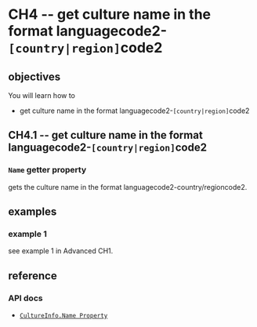 # CH4 -- get culture name in the format languagecode2-`[country|region]`code2
## objectives
You will learn how to

+ get culture name in the format languagecode2-`[country|region]`code2

## CH4.1 -- get culture name in the format languagecode2-`[country|region]`code2
### `Name` getter property
gets the culture name in the format languagecode2-country/regioncode2.

## examples
### example 1
see example 1 in Advanced CH1.

## reference
### API docs
+ [`CultureInfo.Name Property`](https://learn.microsoft.com/en-us/dotnet/api/system.globalization.cultureinfo.name?view=net-8.0)